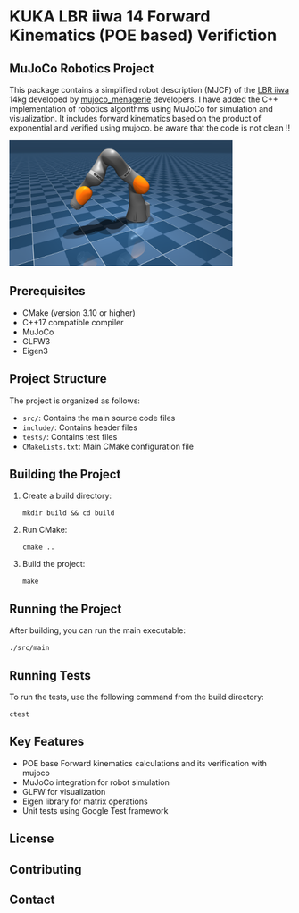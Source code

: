 # KUKA LBR iiwa 14 Forward Kinematics (POE based) Verifiction


## MuJoCo Robotics Project

This package contains a simplified robot description (MJCF) of the [LBR iiwa](https://www.kuka.com/en-us/products/robotics-systems/industrial-robots/lbr-iiwa) 14kg developed by [mujoco_menagerie](https://www.bing.com/search?pglt=673&q=mujoco_menagerie&cvid=8f9cd7201ba741a7aa50020d20a1cfc5&gs_lcrp=EgZjaHJvbWUyBggAEEUYOdIBCDEwMjhqMGoxqAIAsAIA&FORM=ANNTA1&PC=U531) developers. 
I have added the C++ implementation of robotics algorithms using MuJoCo for simulation and visualization. It includes forward kinematics based on the product of exponential and verified using mujoco. be aware that the code is not clean !!

<p float="left">
  <img src="iiwa_14.png" width="400">
</p>


## Prerequisites

- CMake (version 3.10 or higher)
- C++17 compatible compiler
- MuJoCo
- GLFW3
- Eigen3

## Project Structure

The project is organized as follows:

- `src/`: Contains the main source code files
- `include/`: Contains header files
- `tests/`: Contains test files
- `CMakeLists.txt`: Main CMake configuration file

## Building the Project

1. Create a build directory:
   ```
   mkdir build && cd build
   ```

2. Run CMake:
   ```
   cmake ..
   ```

3. Build the project:
   ```
   make
   ```

## Running the Project

After building, you can run the main executable:

```
./src/main
```

## Running Tests

To run the tests, use the following command from the build directory:

```
ctest
```

## Key Features

- POE base Forward kinematics calculations and its verification with mujoco 
- MuJoCo integration for robot simulation
- GLFW for visualization
- Eigen library for matrix operations
- Unit tests using Google Test framework

## License


## Contributing


## Contact



